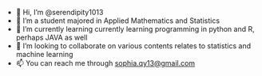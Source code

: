 - 👋 Hi, I’m @serendipity1013
- 👀 I’m a student majored in Applied Mathematics and Statistics
- 🌱 I’m currently learning currently learning programming in python and R, perhaps JAVA as well
- 💞️ I’m looking to collaborate on various contents relates to statistics and machine learning
- 📫 You can reach me through sophia.qy13@gmail.com

<!---
serendipity1013/serendipity1013 is a ✨ special ✨ repository because its `README.md` (this file) appears on your GitHub profile.
You can click the Preview link to take a look at your changes.
--->
